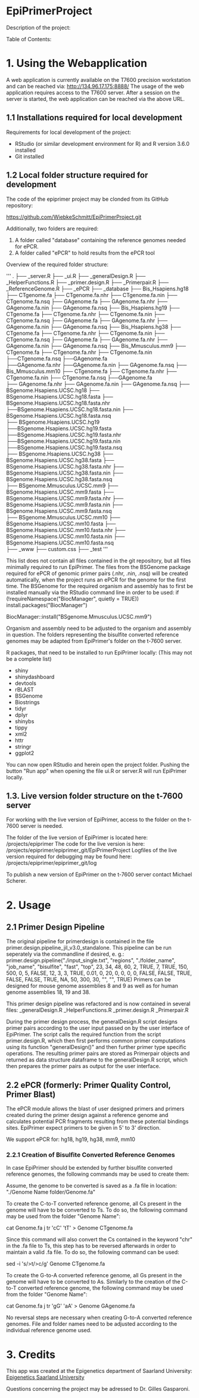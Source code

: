 # EpiPrimerProject

Description of the project: 

Table of Contents:

# 1. 	Using the Webapplication

A web application is currently available on the T7600 precision workstation and can be reached via: http://134.96.17.175:8888/
The usage of the web application requires access to the T7600 server. After a session on the server is started, the web application can be reached via the above URL.

## 1.1 	Installations required for local development

Requirements for local development of the project: 
- RStudio (or similar development environment for R) and R version 3.6.0 installed
- Git installed

## 1.2	Local folder structure required for development

The code of the epiprimer project may be clonded from its GitHub repository: 

https://github.com/WiebkeSchmitt/EpiPrimerProject.git

Additionally, two folders are required: 
1. A folder called "database" containing the reference genomes needed for ePCR. 
2. A folder called "ePCR" to hold results from the ePCR tool

Overview of the required folder structure: 

'''
.
├── _server.R
├── _ui.R
├── _generalDesign.R
├── _HelperFunctions.R 
├── _primer.design.R 
├── _Primerpair.R 
├── _ReferenceGenome.R 
├── _ePCR
├── _database
	├── Bis_Hsapiens.hg18
		├──	CTgenome.fa
		├──	CTgenome.fa.nhr
		├──	CTgenome.fa.nin
		├──	CTgenome.fa.nsq
		├──	GAgenome.fa	
		├──	GAgenome.fa.nhr
		├──	GAgenome.fa.nin
		├──	GAgenome.fa.nsq
	├── Bis_Hsapiens.hg19
		├──	CTgenome.fa
		├──	CTgenome.fa.nhr
		├──	CTgenome.fa.nin
		├──	CTgenome.fa.nsq
		├──	GAgenome.fa	
		├──	GAgenome.fa.nhr
		├──	GAgenome.fa.nin
		├──	GAgenome.fa.nsq
	├── Bis_Hsapiens.hg38
		├──	CTgenome.fa
		├──	CTgenome.fa.nhr
		├──	CTgenome.fa.nin
		├──	CTgenome.fa.nsq
		├──	GAgenome.fa	
		├──	GAgenome.fa.nhr
		├──	GAgenome.fa.nin
		├──	GAgenome.fa.nsq
	├── Bis_Mmusculus.mm9
		├── CTgenome.fa
		├──	CTgenome.fa.nhr
		├──	CTgenome.fa.nin
		├──CTgenome.fa.nsq
		├──GAgenome.fa	
		├──GAgenome.fa.nhr
		├──GAgenome.fa.nin
		├──	GAgenome.fa.nsq
	├── Bis_Mmusculus.mm10
		├──	CTgenome.fa
		├──	CTgenome.fa.nhr
		├──	CTgenome.fa.nin
		├──	CTgenome.fa.nsq
		├──GAgenome.fa	
		├──	GAgenome.fa.nhr
		├──	GAgenome.fa.nin
		├──	GAgenome.fa.nsq
	├── BSgenome.Hsapiens.UCSC.hg18
		├──	BSgenome.Hsapiens.UCSC.hg18.fasta
		├──	BSgenome.Hsapiens.UCSC.hg18.fasta.nhr
		├──BSgenome.Hsapiens.UCSC.hg18.fasta.nin
		├──	BSgenome.Hsapiens.UCSC.hg18.fasta.nsq	
	├── BSgenome.Hsapiens.UCSC.hg19
		├──BSgenome.Hsapiens.UCSC.hg19.fasta
		├──BSgenome.Hsapiens.UCSC.hg19.fasta.nhr
		├──BSgenome.Hsapiens.UCSC.hg19.fasta.nin
		├──BSgenome.Hsapiens.UCSC.hg19.fasta.nsq	
	├── BSgenome.Hsapiens.UCSC.hg38
		├──	BSgenome.Hsapiens.UCSC.hg38.fasta
		├──	BSgenome.Hsapiens.UCSC.hg38.fasta.nhr
		├──	BSgenome.Hsapiens.UCSC.hg38.fasta.nin
		├──	BSgenome.Hsapiens.UCSC.hg38.fasta.nsq	
	├── BSgenome.Mmusculus.UCSC.mm9
		├──	BSgenome.Hsapiens.UCSC.mm9.fasta
		├──	BSgenome.Hsapiens.UCSC.mm9.fasta.nhr
		├──	BSgenome.Hsapiens.UCSC.mm9.fasta.nin
		├──	BSgenome.Hsapiens.UCSC.mm9.fasta.nsq	
	├── BSgenome.Mmusculus.UCSC.mm10
		├──	BSgenome.Hsapiens.UCSC.mm10.fasta
		├──	BSgenome.Hsapiens.UCSC.mm10.fasta.nhr
		├──	BSgenome.Hsapiens.UCSC.mm10.fasta.nin
		├──	BSgenome.Hsapiens.UCSC.mm10.fasta.nsq	
├── _www
    ├── custom.css
├── _test
'''

This list does not contain all files contained in the git repository, but all files minimally required to run EpiPrimer.
The files from the BSGenome package required for ePCR of genomic primer pairs (.nhr, .nin, .nsq) will be created automatically, when the project runs an ePCR for the genome for the first time. 
The BSGenome for the required organism and assembly has to first be installed manually via the RStudio command line in order to be used: 
if (!requireNamespace("BiocManager", quietly = TRUE))
    install.packages("BiocManager")

BiocManager::install("BSgenome.Mmusculus.UCSC.mm9")

Organism and assembly need to be adjusted to the organism and assembly in question.
The folders representing the bisulfite converted reference genomes may be adapted from EpiPrimer's folder on the t-7600 server. 

R packages, that need to be installed to run EpiPrimer locally: (This may not be a complete list)
- shiny
- shinydashboard
- devtools
- rBLAST
- BSGenome
- Biostrings
- tidyr
- dplyr
- shinybs
- tippy
- xml2
- httr
- stringr
- ggplot2

You can now open RStudio and herein open the project folder. Pushing the button "Run app" when opening the file ui.R or server.R will run EpiPrimer locally.

## 1.3. 	Live version folder structure on the t-7600 server

For working with the live version of EpiPrimer, access to the folder on the t-7600 server is needed. 

The folder of the live version of EpiPrimer is located here: 
/projects/epiprimer
The code for the live version is here: 
/projects/epiprimer/epiprimer_git/EpiPrimerProject
Logfiles of the live version required for debugging may be found here: 
/projects/epiprimer/epiprimer_git/log

To publish a new version of EpiPrimer on the t-7600 server contact Michael Scherer.

#	2. 	Usage

##	2.1	Primer Design Pipeline

The original pipeline for primerdesign is contained in the file primer.design.pipeline_jil_v3.0_standalone.
This pipeline can be run seperately via the commandline if desired, e. g.: 
primer.design.pipeline("./input_single.txt", "regions", "./folder_name", "job_name", "bisulfite", "fast", "top", 23, 34, 48, 60, 2, TRUE, 7, TRUE, 150, 500, 0, 5, FALSE, 12, 3, 3, TRUE, 0.01, 0, 20, 0, 0, 0, 0, FALSE, FALSE, TRUE, FALSE, FALSE, TRUE, NA, 50, 300, 30, "", "", TRUE)
Primers can be designed for mouse genome assemblies 8 and 9 as well as for human genome assemblies 18, 19 and 38. 

This primer design pipeline was refactored and is now contained in several files: 
_generalDesign.R
_HelperFunctions.R 
_primer.design.R 
_Primerpair.R 

During the primer design process, the generalDesign.R script designs primer pairs
according to the user input passed on by the user interface of EpiPrimer. The script
calls the required function from the script primer.design.R, which then first performs
common primer computations using its function "generalDesign()" and then further
primer type specific operations. The resulting primer pairs are stored as Primerpair
objects and returned as data structure dataframe to the generalDesign.R script,
which then prepares the primer pairs as output for the user interface.

##	2.2	ePCR (formerly: Primer Quality Control, Primer Blast)

The ePCR module allows the blast of user designed primers and primers created during the primer design against a reference genome and calculates potential PCR fragments resulting from these potential bindings sites.
EpiPrimer expect primers to be given in 5' to 3' direction. 

We support ePCR for: hg18, hg19, hg38, mm9, mm10

###	2.2.1	Creation of Bisulfite Converted Reference Genomes

In case EpiPrimer should be extended by further bisulfite converted reference genomes, the following commands may be used to create them: 

Assume, the genome to be converted is saved as a .fa file in location:
"./Genome Name folder/Genome.fa"

To create the C-to-T converted reference genome, all Cs present in the genome will
have to be converted to Ts. To do so, the following command may be used from the
folder "Genome Name":

cat Genome.fa j tr 'cC' 'tT' > Genome CTgenome.fa

Since this command will also convert the Cs contained in the keyword "chr" in the
.fa file to Ts, this step has to be reversed afterwards in order to maintain a valid .fa
file. To do so, the following command can be used:

sed -i 's/>t/>c/g' Genome CTgenome.fa

To create the G-to-A converted reference genome, all Gs present in the genome will
have to be converted to As. Similarly to the creation of the C-to-T converted reference
genome, the following command may be used from the folder "Genome Name":

cat Genome.fa j tr 'gG' 'aA' > Genome GAgenome.fa

No reversal steps are necessary when creating G-to-A converted reference genomes.
File and folder names need to be adjusted according to the individual reference
genome used.

# 3. 	Credits

This app was created at the Epigenetics department of Saarland University:
[Epigenetics Saarland University](http://epigenetik.uni-saarland.de/en/home/ "Epigenetics Homepage")

Questions concerning the project may be adressed to Dr. Gilles Gasparoni. 
